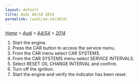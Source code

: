 ```yaml
---
layout: default
title: Audi A4/S4 2014
permalink: /audi/a4-s4/2014/
---
```

[*Home*](/) > [*Audi*](/audi/) > [*A4/S4*](/audi/a4-s4/) > [*2014*](/audi/a4-s4/2014/)
1. Start the engine.
2. Press the CAR button to access the service menu.
3. From the CAR menu select CAR SYSTEMS.
4. From the CAR SYSTEMS menu select SERVICE INTERVALS.
5. Select RESET OIL CHANGE INTERVAL and confirm.
6. Turn off the ignition.
7. Start the engine and verify the indicator has been reset.